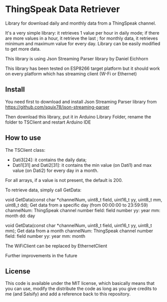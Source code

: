 # ThingSpeak Data Retriever
Library for download daily and monthly data from a ThingSpeak channel.

It's a very simple library: it retrieves 1 value per hour in daily mode; if there are more values in a hour, it retrieve the last ; for monthly data, it retrieves minimum and maximum value for every day.
Library can be easily modified to get more data.
 
This library is using Json Streaming Parser library by Daniel Eichhorn

This library has been tested on ESP8266 target platform but it should work on every platform which has streaming client (W-Fi or Ethernet)

## Install

You need first to download and install Json Streaming Parser library from https://github.com/squix78/json-streaming-parser

Then download this library, put it in Arduino Library Folder, rename the folder to TSClient and restart Arduino IDE

## How to use

The TSClient class:

- Dati3[24]: it contains the daily data;
- Dati1[31] and Dati2[31]: it contains the min value (on Dati1) and max value (on Dati2) for every day in a month.

For all arrays, if a value is not present, the default is 200.

To retrieve data, simply call GetData:

void GetData(const char *channelNum, uint8_t field, uint16_t yy, uint8_t mm, uint8_t dd);
   Get data from a specific day (from 00:00:00 to 23:59:59)
   channelNum: ThingSpeak channel number
   field: field number
   yy: year
   mm: month
   dd: day

void GetData(const char *channelNum, uint8_t field, uint16_t yy, uint8_t mm);
   Get data from a month 
   channelNum: ThingSpeak channel number
   field: field number
   yy: year
   mm: month
 
The WiFiClient can be replaced by EthernetClient

Further improvements in the future

## License

This code is available under the MIT license, which basically means that you can use, modify the distribute the code as long as you give credits to me (and Salsify) and add a reference back to this repository.

